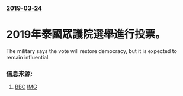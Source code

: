 ### [2019-03-24](/news/2019/03/24/index.md)

##### 
# 2019年泰國眾議院選舉進行投票。 

The military says the vote will restore democracy, but it is expected to remain influential.


### 信息来源:

1. [BBC](https://www.bbc.co.uk/news/world-asia-47664201) [IMG](https://ichef.bbci.co.uk/news/1024/branded_news/F537/production/_106157726_gettyimages-1132375257.jpg)
